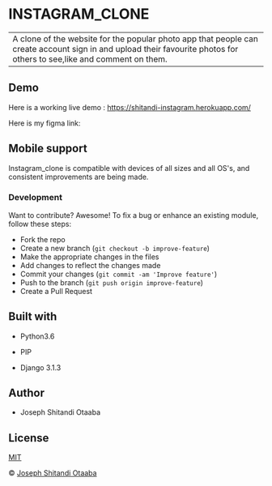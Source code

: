 # INSTAGRAM_CLONE

<table>
<tr>
<td>
A clone of the website for the popular photo app that people can create account sign in and upload their favourite photos for others to see,like and comment on them.
</td>
</tr>
</table>

## Demo
Here is a working live demo : https://shitandi-instagram.herokuapp.com/

Here is my figma link: 

## Mobile support
Instagram_clone is compatible with devices of all sizes and all OS's, and consistent improvements are being made.

### Development

Want to contribute? Awesome!
To fix a bug or enhance an existing module, follow these steps:
- Fork the repo
- Create a new branch (`git checkout -b improve-feature`)
- Make the appropriate changes in the files
- Add changes to reflect the changes made
- Commit your changes (`git commit -am 'Improve feature'`)
- Push to the branch (`git push origin improve-feature`)
- Create a Pull Request

## Built with
- Python3.6

 - PIP

 - Django 3.1.3

## Author
- Joseph Shitandi Otaaba

## License 
[MIT](https://github.com/Josephshitandi/Instagram-clone/blob/master/LICENSE.md)

 © [Joseph Shitandi Otaaba](https://github.com/Josephshitandi)


